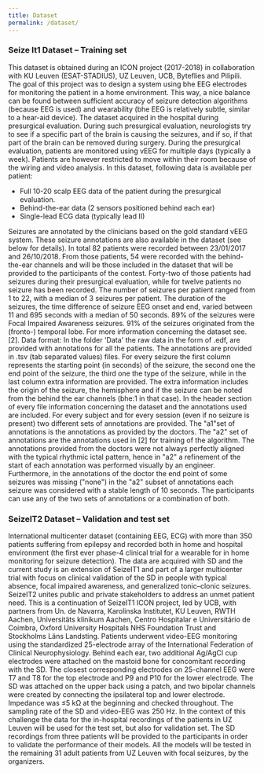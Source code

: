 ```yaml
---
title: Dataset
permalink: /dataset/
---
```


### Seize It1 Dataset – Training set

This dataset is obtained during an ICON project (2017-2018) in collaboration with KU Leuven (ESAT-STADIUS), UZ Leuven, UCB, Byteflies and Pilipili. The goal of this project was to design a system using bhe EEG electrodes for monitoring the patient in a home environment. This way, a nice balance can be found between sufficient accuracy of seizure detection algorithms (because EEG is used) and wearability (bhe EEG is relatively subtle, similar to a hear-aid device). The dataset acquired in the hospital during presurgical evaluation. During such presurgical evaluation, neurologists try to see if a specific part of the brain is causing the seizures, and if so, if that part of the brain can be removed during surgery. During the presurgical evaluation, patients are monitored using vEEG for multiple days (typically a week). Patients are however restricted to move within their room because of the wiring and video analysis.
In this dataset, following data is available per patient:
- Full 10-20 scalp EEG data of the patient during the presurgical evaluation.
- Behind-the-ear data (2 sensors positioned behind each ear)
- Single-lead ECG data (typically lead II)

Seizures are annotated by the clinicians based on the gold standard vEEG system. These seizure annotations are also available in the dataset (see below for details).
In total 82 patients were recorded between 23/01/2017 and 26/10/2018. From those patients, 54 were recorded with the behind-the-ear channels and will be those included in the dataset that will be provided to the participants of the contest. Forty-two of those patients had seizures during their presurgical evaluation, while for twelve patients no seizure has been recorded. The number of seizures per patient ranged from 1 to 22, with a median of 3 seizures per patient. The duration of the seizures, the time difference of seizure EEG onset and end, varied between 11 and 695 seconds with a median of 50 seconds. 89% of the seizures were Focal Impaired Awareness seizures. 91% of the seizures originated from the (fronto-) temporal lobe. For more information concerning the dataset see. [2]. 
Data format:  In the folder 'Data' the raw data in the form of .edf, are provided with annotations for all the patients. The annotations are provided in .tsv (tab separated values) files. For every seizure the first column represents the starting point (in seconds) of the seizure, the second one the end point of the seizure, the third one the type of the seizure, while in the last column extra information are provided. The extra information includes the origin of the seizure, the hemisphere and if the seizure can be noted from the behind the ear channels (bhe:1 in that case).  In the header section of every file information concerning the dataset and the annotations used are included. 
For every subject and for every session (even if no seizure is present) two different sets of annotations are provided. The "a1"set of annotations is the annotations as provided by the doctors. The "a2" set of annotations are the annotations used in [2] for training of the algorithm. The annotations provided from the doctors were not always perfectly aligned with the typical rhythmic ictal pattern, hence in "a2" a refinement of the start of each annotation was performed visually by an engineer. Furthermore, in the annotations of the doctor the end point of some seizures was missing ("none") in the "a2" subset of annotations each seizure was considered with a stable length of 10 seconds. The participants can use any of the two sets of annotations or a combination of both. 



### SeizeIT2 Dataset – Validation and test set

International multicenter dataset (containing EEG, ECG) with more than 350 patients suffering from epilepsy and recorded both in home and hospital environment (the first ever phase-4 clinical trial for a wearable for in home monitoring for seizure detection). The data are acquired with SD and the current study is an extension of SeizeIT1 and part of a larger multicenter trial with focus on clinical validation of the SD in people with typical absence, focal impaired awareness, and generalized tonic–clonic seizures. SeizeIT2 unites public and private stakeholders to address an unmet patient need. This is a continuation of SeizeIT1 ICON project, led by UCB, with partners from Un. de Navarra, Karolinska Institutet, KU Leuven, RWTH Aachen, Universitäts klinikum Aachen, Centro Hospitalar e Universitário de Coimbra, Oxford University Hospitals NHS Foundation Trust and Stockholms Läns Landsting. 
Patients underwent video-EEG monitoring using the standardized 25-electrode array of the International Federation of Clinical Neurophysiology. Behind each ear, two additional Ag/AgCl cup electrodes were attached on the mastoid bone for concomitant recording with the SD. The closest corresponding electrodes on 25-channel EEG were T7 and T8 for the top electrode and P9 and P10 for the lower electrode. The SD was attached on the upper back using a patch, and two bipolar channels were created by connecting the ipsilateral top and lower electrode. Impedance was ≤5 kΩ at the beginning and checked throughout. The sampling rate of the SD and video-EEG was 250 Hz. 
In the context of this challenge the data for the in-hospital recordings of the patients in UZ Leuven will be used for the test set, but also for validation set. The SD recordings from three patients  will be provided to the participants in order to validate the performance of their models. All the models will be tested in the remaining 31 adult patients from UZ Leuven with focal seizures, by the organizers. 
